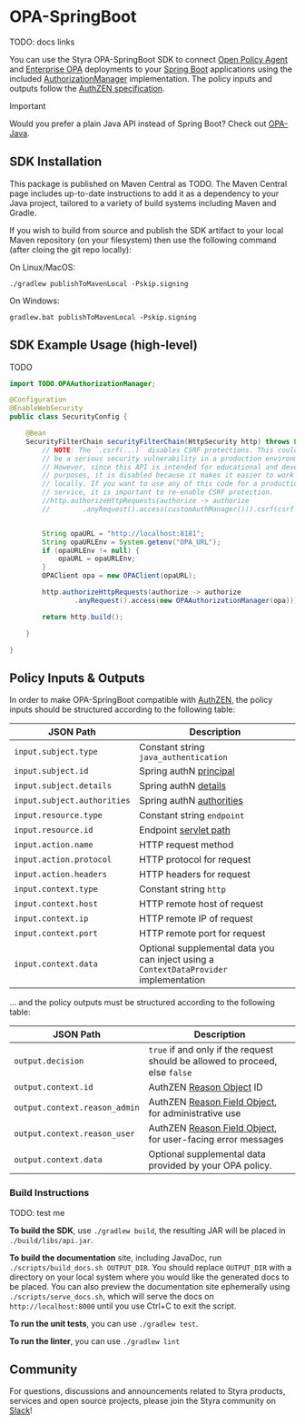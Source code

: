 # OPA-SpringBoot

TODO: docs links

You can use the Styra OPA-SpringBoot SDK to connect [Open Policy Agent](https://www.openpolicyagent.org/) and [Enterprise OPA](https://www.styra.com/enterprise-opa/) deployments to your [Spring Boot](https://spring.io/projects/spring-boot) applications using the included [AuthorizationManager](https://docs.spring.io/spring-security/reference/servlet/authorization/architecture.html#_the_authorizationmanager) implementation. The policy inputs and outputs follow the [AuthZEN specification](https://openid.github.io/authzen).

> [!IMPORTANT]
> Would you prefer a plain Java API instead of Spring Boot? Check out [OPA-Java](https://github.com/StyraInc/opa-java).

## SDK Installation

This package is published on Maven Central as TODO. The Maven Central page includes up-to-date instructions to add it as a dependency to your Java project, tailored to a variety of build systems including Maven and Gradle.

If you wish to build from source and publish the SDK artifact to your local Maven repository (on your filesystem) then use the following command (after cloing the git repo locally):

On Linux/MacOS:

```
./gradlew publishToMavenLocal -Pskip.signing
```

On Windows:

```
gradlew.bat publishToMavenLocal -Pskip.signing
```

## SDK Example Usage (high-level)

TODO

```java
import TODO.OPAAuthorizationManager;

@Configuration
@EnableWebSecurity
public class SecurityConfig {

    @Bean
    SecurityFilterChain securityFilterChain(HttpSecurity http) throws Exception {
        // NOTE: The `.csrf(...)` disables CSRF protections. This could
        // be a serious security vulnerability in a production environment.
        // However, since this API is intended for educational and development
        // purposes, it is disabled because it makes it easier to work with
        // locally. If you want to use any of this code for a production
        // service, it is important to re-enable CSRF protection.
        //http.authorizeHttpRequests(authorize -> authorize
        //        .anyRequest().access(customAuthManager())).csrf(csrf -> csrf.disable());


        String opaURL = "http://localhost:8181";
        String opaURLEnv = System.getenv("OPA_URL");
        if (opaURLEnv != null) {
            opaURL = opaURLEnv;
        }
        OPAClient opa = new OPAClient(opaURL);

        http.authorizeHttpRequests(authorize -> authorize
                .anyRequest().access(new OPAAuthorizationManager(opa))).csrf(csrf -> csrf.disable());

        return http.build();

    }

}
```

## Policy Inputs & Outputs

In order to make OPA-SpringBoot compatible with [AuthZEN](https://openid.github.io/authzen), the policy inputs should be structured according to the following table:

| JSON Path                   | Description |
|-----------------------------|-------------|
| `input.subject.type`        | Constant string `java_authentication` |
| `input.subject.id`          | Spring authN [principal](https://docs.spring.io/spring-security/site/docs/current/api/org/springframework/security/core/Authentication.html#getPrincipal()) |
| `input.subject.details`     | Spring authN [details](https://docs.spring.io/spring-security/site/docs/current/api/org/springframework/security/core/Authentication.html#getDetails()) |
| `input.subject.authorities` | Spring authN [authorities](https://docs.spring.io/spring-security/site/docs/current/api/org/springframework/security/core/Authentication.html#getAuthorities()) |
| `input.resource.type`       | Constant string `endpoint` |
| `input.resource.id`         | Endpoint [servlet path](https://javadoc.io/static/jakarta.servlet/jakarta.servlet-api/5.0.0/jakarta/servlet/http/HttpServletRequest.html#getServletPath--) |
| `input.action.name`         | HTTP request method |
| `input.action.protocol`     | HTTP protocol for request |
| `input.action.headers`      | HTTP headers for request |
| `input.context.type`        | Constant string `http` |
| `input.context.host`        | HTTP remote host of request |
| `input.context.ip`          | HTTP remote IP of request |
| `input.context.port`        | HTTP remote port for request |
| `input.context.data`        | Optional supplemental data you can inject using a `ContextDataProvider` implementation |

... and the policy outputs must be structured according to the following table:

| JSON Path           | Description |
|---------------------|-------------|
| `output.decision`   | `true` if and only if the request should be allowed to proceed, else `false` |
| `output.context.id` | AuthZEN [Reason Object](https://openid.github.io/authzen/#name-reason-object) ID |
| `output.context.reason_admin` | AuthZEN [Reason Field Object](https://openid.github.io/authzen/#reason-field), for administrative use |
| `output.context.reason_user` | AuthZEN [Reason Field Object](https://openid.github.io/authzen/#reason-field), for user-facing error messages |
| `output.context.data` | Optional supplemental data provided by your OPA policy.

### Build Instructions

TODO: test me

**To build the SDK**, use `./gradlew build`, the resulting JAR will be placed in `./build/libs/api.jar`.

**To build the documentation** site, including JavaDoc, run `./scripts/build_docs.sh OUTPUT_DIR`. You should replace `OUTPUT_DIR` with a directory on your local system where you would like the generated docs to be placed. You can also preview the documentation site ephemerally using `./scripts/serve_docs.sh`, which will serve the docs on `http://localhost:8000` until you use Ctrl+C to exit the script.

**To run the unit tests**, you can use `./gradlew test`.

**To run the linter**, you can use `./gradlew lint`

## Community

For questions, discussions and announcements related to Styra products, services and open source projects, please join
the Styra community on [Slack](https://communityinviter.com/apps/styracommunity/signup)!
